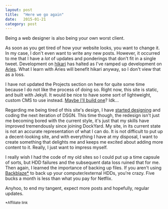 ```yaml
---
layout: post
title:  "Here we go again"
date:   2015-01-21
category: post
---
```


Being a web designer is also being your own worst client.

As soon as you get tired of how your website looks, you want to change it. In my case, I don't even want to write any new posts. However, it occurred to me that I have a *lot* of updates and ponderings that don't fit in a single tweet. Development on [hikari](https://github.com/IdeasNeverCease/hikari) has halted as I've ramped up development on [Aries](https://github.com/IdeasNeverCease/Aries). What I learn with Aries will benefit hikari anyway, so I don't view that as a loss.

I have not updated the Projects section on here for quite some time because I do not like the process of doing so. Right now, this site is static, and built with Jekyll. It would be nice to have some sort of lightweight, custom CMS to use instead. [Maybe I'll build one](https://dribbble.com/shots/1268526--AltCMS)? Idk&hellip;

Regarding me being tired of this site's design, I have [started designing](https://dribbble.com/shots/1828440-ReDSGN) and coding the next iteration of DSGN. This time though, the redesign isn't just me becoming bored with the current style, it's just that my skills have improved tremendously since joining DockYard. My site, in its current state is not an accurate representation of what I can do. It is not difficult to put up a decent-looking site, and with everything I have at my disposal, I want to create something that delights me and keeps me excited about adding more content to it. Really, I just want to impress myself.

I really wish I had the code of my old sites so I could put up a time capsule of sorts, but HDD failures and the subsequent data loss ruined that for me. Then again, I learned the importance of backing up files. If you aren't using [Backblaze*](https://secure.backblaze.com/r/01gavm) to back up your computer/external HDDs, you're crazy. Five bucks a month is less than what you pay for Netflix.

Anyhoo, to end my tangent, expect more posts and hopefully, regular updates.

<small>*Affiliate link</small>